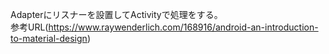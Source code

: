 Adapterにリスナーを設置してActivityで処理をする。  
参考URL(https://www.raywenderlich.com/168916/android-an-introduction-to-material-design)
